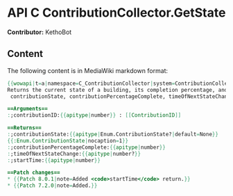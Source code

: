 # API C ContributionCollector.GetState

**Contributor:** KethoBot

## Content

The following content is in MediaWiki markdown format:

```mediawiki
{{wowapi|t=a|namespace=C_ContributionCollector|system=ContributionCollector}}
Returns the current state of a building, its completion percentage, and time until next state change.
 contributionState, contributionPercentageComplete, timeOfNextStateChange, startTime = C_ContributionCollector.GetState(contributionID)

==Arguments==
:;contributionID:{{apitype|number}} : [[ContributionID]]

==Returns==
:;contributionState:{{apitype|Enum.ContributionState?|default=None}}
{{:Enum.ContributionState|nocaption=1}}
:;contributionPercentageComplete:{{apitype|number}}
:;timeOfNextStateChange:{{apitype|number?}}
:;startTime:{{apitype|number}}

==Patch changes==
* {{Patch 8.0.1|note=Added <code>startTime</code> return.}}
* {{Patch 7.2.0|note=Added.}}
```